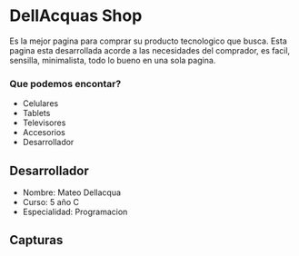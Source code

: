 # DellAcquas Shop

Es la mejor pagina para comprar su producto tecnologico que busca. Esta pagina esta desarrollada acorde a las necesidades del comprador, es facil, sensilla, minimalista, todo lo bueno en una sola pagina.

### Que podemos encontar?

* Celulares
* Tablets
* Televisores
* Accesorios
* Desarrollador
## Desarrollador
* Nombre: Mateo Dellacqua
* Curso: 5 año C
* Especialidad: Programacion
## Capturas
